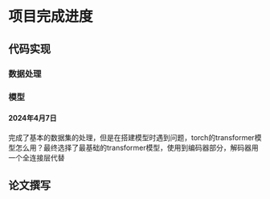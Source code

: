 <!--
 * @Date: 2024-04-07 00:02:38
 * @LastEditors: wurh2022 z02014268@stu.ahu.edu.cn
 * @LastEditTime: 2024-04-07 00:06:03
 * @FilePath: \Bearing_prediction\项目完成进度.md
 * @Description:  
-->

# 项目完成进度

## 代码实现

### 数据处理

### 模型
#### 2024年4月7日
完成了基本的数据集的处理，但是在搭建模型时遇到问题，torch的transformer模型怎么用？最终选择了最基础的transformer模型，使用到编码器部分，解码器用一个全连接层代替

## 论文撰写
